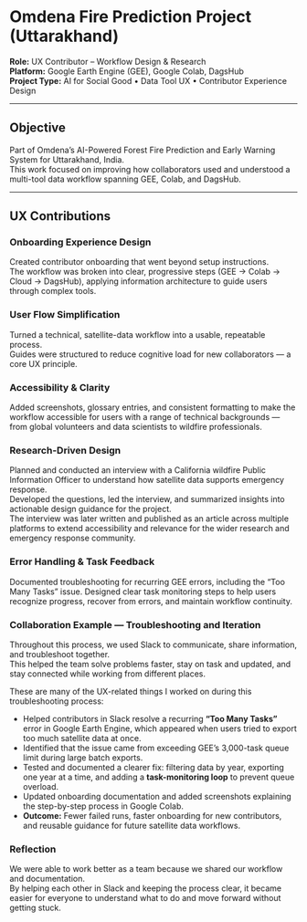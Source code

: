 # Omdena Fire Prediction Project (Uttarakhand)

**Role:** UX Contributor – Workflow Design & Research  
**Platform:** Google Earth Engine (GEE), Google Colab, DagsHub  
**Project Type:** AI for Social Good • Data Tool UX • Contributor Experience Design  

---

## Objective
Part of Omdena’s AI-Powered Forest Fire Prediction and Early Warning System for Uttarakhand, India.  
This work focused on improving how collaborators used and understood a multi-tool data workflow spanning GEE, Colab, and DagsHub.

---

## UX Contributions

### Onboarding Experience Design
Created contributor onboarding that went beyond setup instructions.  
The workflow was broken into clear, progressive steps (GEE → Colab → Cloud → DagsHub), applying information architecture to guide users through complex tools.

### User Flow Simplification
Turned a technical, satellite-data workflow into a usable, repeatable process.  
Guides were structured to reduce cognitive load for new collaborators — a core UX principle.

### Accessibility & Clarity
Added screenshots, glossary entries, and consistent formatting to make the workflow accessible for users with a range of technical backgrounds — from global volunteers and data scientists to wildfire professionals.

### Research-Driven Design
Planned and conducted an interview with a California wildfire Public Information Officer to understand how satellite data supports emergency response.  
Developed the questions, led the interview, and summarized insights into actionable design guidance for the project.  
The interview was later written and published as an article across multiple platforms to extend accessibility and relevance for the wider research and emergency response community.

### Error Handling & Task Feedback
Documented troubleshooting for recurring GEE errors, including the “Too Many Tasks” issue. 
Designed clear task monitoring steps to help users recognize progress, recover from errors, and maintain workflow continuity.

### Collaboration Example — Troubleshooting and Iteration
Throughout this process, we used Slack to communicate, share information, and troubleshoot together.  
This helped the team solve problems faster, stay on task and updated, and stay connected while working from different places.

These are many of the UX-related things I worked on during this troubleshooting process:

- Helped contributors in Slack resolve a recurring **“Too Many Tasks”** error in Google Earth Engine, which appeared when users tried to export too much satellite data at once.  
- Identified that the issue came from exceeding GEE’s 3,000-task queue limit during large batch exports.  
- Tested and documented a clearer fix: filtering data by year, exporting one year at a time, and adding a **task-monitoring loop** to prevent queue overload.  
- Updated onboarding documentation and added screenshots explaining the step-by-step process in Google Colab.  
- **Outcome:** Fewer failed runs, faster onboarding for new contributors, and reusable guidance for future satellite data workflows.  

### Reflection
We were able to work better as a team because we shared our workflow and documentation.  
By helping each other in Slack and keeping the process clear, it became easier for everyone to understand what to do and move forward without getting stuck.

